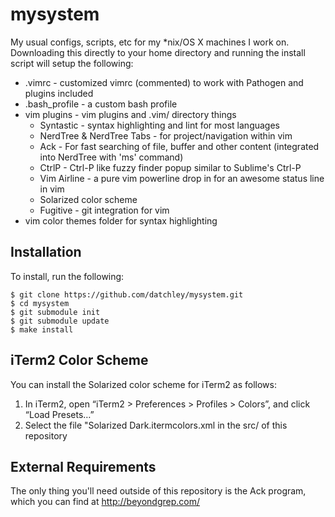 mysystem
========

My usual configs, scripts, etc for my *nix/OS X machines I work on. Downloading this
directly to your home directory and running the install script will setup the following:

* .vimrc - customized vimrc (commented) to work with Pathogen and plugins included
* .bash_profile - a custom bash profile
* vim plugins - vim plugins and .vim/ directory things
	- Syntastic - syntax highlighting and lint for most languages
	- NerdTree & NerdTree Tabs - for project/navigation within vim
	- Ack - For fast searching of file, buffer and other content (integrated into NerdTree with 'ms' command)
	- CtrlP - Ctrl-P like fuzzy finder popup similar to Sublime's Ctrl-P
	- Vim Airline - a pure vim powerline drop in for an awesome status line in vim
	- Solarized color scheme
	- Fugitive - git integration for vim
* vim color themes folder for syntax highlighting

Installation
------------

To install, run the following:

```
$ git clone https://github.com/datchley/mysystem.git
$ cd mysystem
$ git submodule init
$ git submodule update
$ make install
```

iTerm2 Color Scheme
-------------------

You can install the Solarized color scheme for iTerm2 as follows:

1. In iTerm2, open “iTerm2 > Preferences > Profiles > Colors”, and click “Load Presets…”
2. Select the file "Solarized Dark.itermcolors.xml in the src/ of this repository

External Requirements
---------------------

The only thing you'll need outside of this repository is the Ack program, which you
can find at http://beyondgrep.com/

